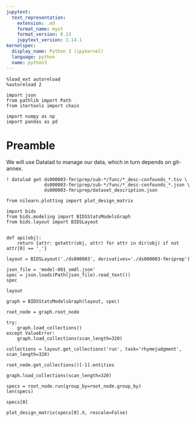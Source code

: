 ```yaml
---
jupytext:
  text_representation:
    extension: .md
    format_name: myst
    format_version: 0.13
    jupytext_version: 1.14.1
kernelspec:
  display_name: Python 3 (ipykernel)
  language: python
  name: python3
---
```


```{code-cell} ipython3
%load_ext autoreload
%autoreload 2

import json
from pathlib import Path
from itertools import chain

import numpy as np
import pandas as pd
```

# Preamble
We will use Datalad to manage our data, which in turn depends on git-annex.

```{code-cell} ipython3
! datalad get ds000003-fmriprep/sub-*/func/*_desc-confounds_*.tsv \
              ds000003-fmriprep/sub-*/func/*_desc-confounds_*.json \
              ds000003-fmriprep/dataset_description.json 
```

```{code-cell} ipython3
from nilearn.plotting import plot_design_matrix

import bids
from bids.modeling import BIDSStatsModelsGraph
from bids.layout import BIDSLayout


def api(obj):
    return {attr: getattr(obj, attr) for attr in dir(obj) if not attr[0] == '_'}
```

```{code-cell} ipython3
layout = BIDSLayout('./ds000003', derivatives='./ds000003-fmriprep')
```

```{code-cell} ipython3
json_file = 'model-001_smdl.json'
spec = json.loads(Path(json_file).read_text())
spec
```

```{code-cell} ipython3
layout
```

```{code-cell} ipython3
graph = BIDSStatsModelsGraph(layout, spec)
```

```{code-cell} ipython3
root_node = graph.root_node
```

```{code-cell} ipython3
try:
    graph.load_collections()
except ValueError:
    graph.load_collections(scan_length=320)
```

```{code-cell} ipython3
collections = layout.get_collections('run', task='rhymejudgment', scan_length=320)
```

```{code-cell} ipython3
root_node.get_collections()[-1].entities
```

```{code-cell} ipython3
graph.load_collections(scan_length=320)
```

```{code-cell} ipython3
specs = root_node.run(group_by=root_node.group_by)
len(specs)
```

```{code-cell} ipython3
specs[0]
```

```{code-cell} ipython3
plot_design_matrix(specs[0].X, rescale=False)
```
